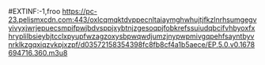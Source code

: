 #EXTINF:-1,froo
https://pc-23.pelismxcdn.com:443/oxlcqmqktdvppecnltaiaymghwhujtjfkzlnrhsumgegvyivyxjwrjepuecsmpifpwjbdvsppjxybtnjzgesoqpjfobkrefssuiudqbcifvhbyoxfxhryplilbsieybjtcclxpyupfwzagzoxysbpwqwdjumzjnypwpmivgqpehfsayntbyvnrklkzgqxiqzvkpjxzpf/d03572158354398fc8fb8cf4a1b5aece/EP.5.0.v0.1678694716.360.m3u8
